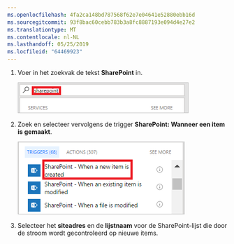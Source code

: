 ```yaml
---
ms.openlocfilehash: 4fa2ca148bd787568f62e7e04641e52880ebb16d
ms.sourcegitcommit: 93f8bac60cebb783b3a8fc8887193e094d4e27e2
ms.translationtype: MT
ms.contentlocale: nl-NL
ms.lasthandoff: 05/25/2019
ms.locfileid: "64469923"
---
```

1. Voer in het zoekvak de tekst **SharePoint** in.
   
    ![zoeken naar sharepoint-triggers](media/modern-approvals/search-for-sharepoint.png)
2. Zoek en selecteer vervolgens de trigger **SharePoint: Wanneer een item is gemaakt**.
   
    ![sharepoint-trigger selecteren](media/modern-approvals/select-sharepoint-new-item.png)
3. Selecteer het **siteadres** en de **lijstnaam** voor de SharePoint-lijst die door de stroom wordt gecontroleerd op nieuwe items.

